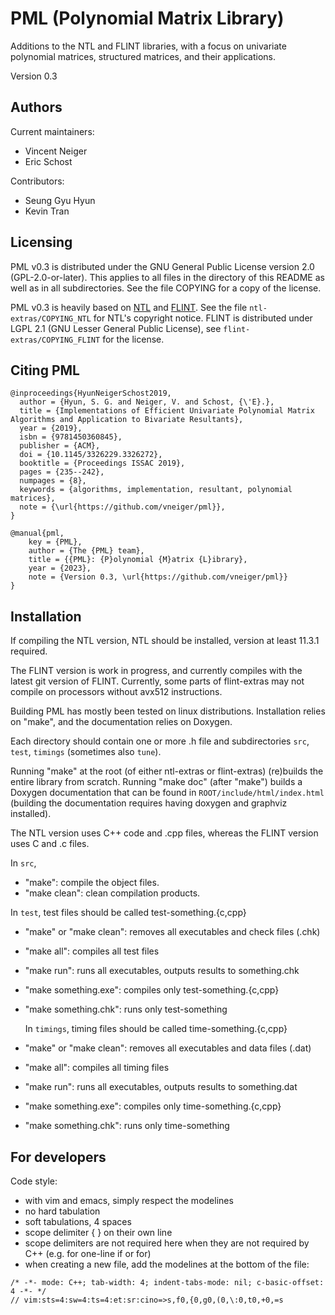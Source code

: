 # PML (Polynomial Matrix Library)
Additions to the NTL and FLINT libraries, with a focus on univariate polynomial
matrices, structured matrices, and their applications.

Version 0.3

## Authors

Current maintainers:

 - Vincent Neiger
 - Eric Schost

Contributors:

 - Seung Gyu Hyun
 - Kevin Tran

## Licensing
PML v0.3 is distributed under the GNU General Public License version 2.0
(GPL-2.0-or-later). This applies to all files in the directory of this README
as well as in all subdirectories. See the file COPYING for a copy of the
license.

PML v0.3 is heavily based on [NTL](https://libntl.org/) and
[FLINT](https://flintlib.org/). See the file `ntl-extras/COPYING_NTL` for
NTL's copyright notice. FLINT is distributed under LGPL 2.1 (GNU Lesser General
Public License), see `flint-extras/COPYING_FLINT` for the license.

## Citing PML

```
@inproceedings{HyunNeigerSchost2019,
  author = {Hyun, S. G. and Neiger, V. and Schost, {\'E}.},
  title = {Implementations of Efficient Univariate Polynomial Matrix Algorithms and Application to Bivariate Resultants},
  year = {2019},
  isbn = {9781450360845},
  publisher = {ACM},
  doi = {10.1145/3326229.3326272},
  booktitle = {Proceedings ISSAC 2019},
  pages = {235--242},
  numpages = {8},
  keywords = {algorithms, implementation, resultant, polynomial matrices},
  note = {\url{https://github.com/vneiger/pml}},
}

@manual{pml,
    key = {PML},
    author = {The {PML} team},
    title = {{PML}: {P}olynomial {M}atrix {L}ibrary},
    year = {2023},
    note = {Version 0.3, \url{https://github.com/vneiger/pml}}
}
```
## Installation

If compiling the NTL version, NTL should be installed, version at least 11.3.1
required.

The FLINT version is work in progress, and currently compiles with the latest
git version of FLINT. Currently, some parts of flint-extras may not compile on
processors without avx512 instructions.

Building PML has mostly been tested on linux distributions. Installation relies
on "make", and the documentation relies on Doxygen.

Each directory should contain one or more .h file and subdirectories `src`,
`test`, `timings` (sometimes also `tune`).

Running "make" at the root (of either ntl-extras or flint-extras) (re)builds
the entire library from scratch. Running "make doc" (after "make") builds a
Doxygen documentation that can be found in `ROOT/include/html/index.html`
(building the documentation requires having doxygen and graphviz installed).

The NTL version uses C++ code and .cpp files, whereas the FLINT version uses C
and .c files.

In `src`,

 - "make": compile the object files.
 - "make clean": clean compilation products.

In `test`, test files should be called test-something.\{c,cpp\}

 - "make" or "make clean": removes all executables and check files (.chk)
 - "make all": compiles all test files
 - "make run": runs all executables, outputs results to something.chk
 - "make something.exe": compiles only test-something.\{c,cpp\}
 - "make something.chk": runs only test-something

   In `timings`, timing files should be called time-something.\{c,cpp\}

 - "make" or "make clean": removes all executables and data files (.dat)
 - "make all": compiles all timing files
 - "make run": runs all executables, outputs results to something.dat
 - "make something.exe": compiles only time-something.\{c,cpp\}
 - "make something.chk": runs only time-something

## For developers

Code style:

  - with vim and emacs, simply respect the modelines
  - no hard tabulation
  - soft tabulations, 4 spaces
  - scope delimiter \{ \} on their own line
  - scope delimiters are not required here when they are not required by C++
    (e.g. for one-line if or for)
  - when creating a new file, add the modelines at the bottom of the file:
    
```
/* -*- mode: C++; tab-width: 4; indent-tabs-mode: nil; c-basic-offset: 4 -*- */ 
// vim:sts=4:sw=4:ts=4:et:sr:cino=>s,f0,{0,g0,(0,\:0,t0,+0,=s
```



